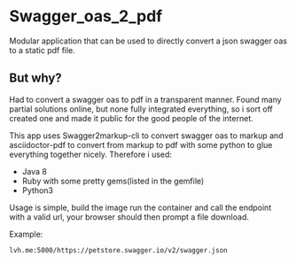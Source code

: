 # Swagger_oas_2_pdf
Modular application that can be used to directly convert a json swagger oas to a static pdf file.

<h2> But why? </h2>
<p> Had to convert a swagger oas to pdf in a transparent manner. Found many partial solutions online, but none fully integrated everything, so i sort off created one and made it public for the good people of the internet. </p>
<p> This app uses Swagger2markup-cli to convert swagger oas to markup and asciidoctor-pdf to convert from markup to pdf with some python to glue everything together nicely. Therefore i used:</p>
<ul>
  <li> Java 8 </li>
  <li> Ruby with some pretty gems(listed in the gemfile) </li>
  <li> Python3 </li>
</ul>

<p> Usage is simple, build the image run the container and call the endpoint with a valid url, your browser should then prompt a file download.</p>

Example:

```bash
lvh.me:5000/https://petstore.swagger.io/v2/swagger.json
```
